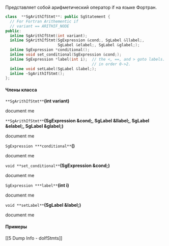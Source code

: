 Представляет собой арифметический оператор if на языке Фортран.

```cpp
class  **SgArithIfStmt**: public SgStatement {
  // For Fortran Arithementic if
  // variant == ARITHIF_NODE
public:
  inline SgArithIfStmt(int variant);
  inline SgArithIfStmt(SgExpression &cond;, SgLabel &llabel;, 
                       SgLabel &elabel;, SgLabel &glabel;);
  inline SgExpression *conditional();
  inline void set_conditional(SgExpression &cond;);
  inline SgExpression *label(int i);  // the <, ==, and > goto labels. 
                                      // in order 0->2.
  inline void setLabel(SgLabel &label;);
  inline ~SgArithIfStmt();
};
```

#### Члены класса

`**SgArithIfStmt**`**(int variant)**

document me

`**SgArithIfStmt**`**(SgExpression &cond;, SgLabel &llabel;, SgLabel &elabel;, SgLabel &glabel;)**

document me

`SgExpression ***conditional**`**()**

document me

`void **set_conditional**`**(SgExpression &cond;)**

document me

`SgExpression ***label**`**(int i)**

document me

`void **setLabel**`**(SgLabel &label;)**

document me

#### Примеры
[[5 Dump Info - doIfStmts]]